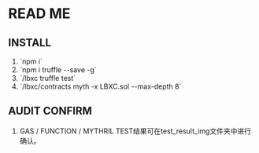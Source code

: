 # READ ME

## INSTALL
1. \`npm i\`
2. \`npm i truffle --save -g\`
3. \`/lbxc truffle test\`
4. \`/lbxc/contracts  myth -x LBXC.sol --max-depth 8\`

## AUDIT CONFIRM
1. GAS / FUNCTION / MYTHRIL TEST结果可在test_result_img文件夹中进行确认。



